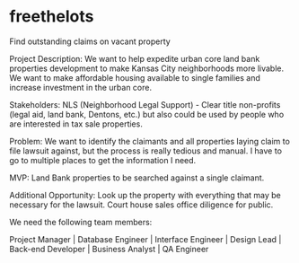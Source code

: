 # freethelots
Find outstanding claims on vacant property

Project Description:
We want to help expedite urban core land bank properties development to make Kansas City neighborhoods more livable.  We want to make affordable housing available to single families and increase investment in the urban core.

Stakeholders:
NLS (Neighborhood Legal Support) - Clear title non-profits (legal aid, land bank, Dentons, etc.) but also could be used by people who are interested in tax sale properties.

Problem:
We want to identify the claimants and all properties laying claim to file lawsuit against, but the process is really tedious and manual.  I have to go to multiple places to get the information I need.

MVP:
Land Bank properties to be searched against a single claimant.

Additional Opportunity:
Look up the property with everything that may be necessary for the lawsuit.  Court house sales office diligence for public.

We need the following team members:

Project Manager | Database Engineer | Interface Engineer | Design Lead | Back-end Developer | Business Analyst | QA Engineer
